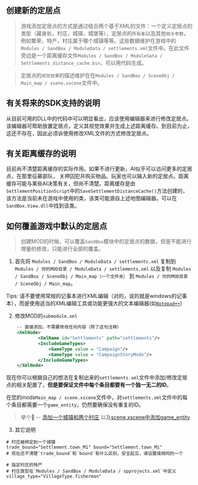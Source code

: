 ## 创建新的定居点

> 游戏添加定居点的方式是通过结合两个基于XML的文件：一个定义定居点的类型（藏身处，村庄，城镇，城堡等），定居点的`所有者`以及其他`相关参数`，例如繁荣，特产，村庄属于哪个城镇等等。这些数据维护在游戏中的`Modules / SandBox / ModuleData / settlements.xml`文件中。在此文件旁边是一个距离缓存文件`Modules / SandBox / ModuleSata / Settlements_distance_cache.bin`，可以用代码生成。

> 定居点的`视觉效果`的描述维护在在`Modules / SandBox / SceneObj / Main_map / scene.xscene`文件中。

## 有关将来的SDK支持的说明

从目前可用的DLL中的代码中可以明显看出，应该使用编辑器来进行修改定居点。该编辑器可帮助放置定居点，定义其视觉效果并生成上述距离缓存。到目前为止，这还不存在，因此必须诉使用修改XML文件的方式修改定居点。

## 有关距离缓存的说明

目前尚不清楚距离缓存的实际作用。如果不进行更新，AI似乎可以访问更多的定居点，在那里征募部队， 关押囚犯并购买物品。玩家也可以输入新的定居点。距离缓存可能与某些AI决策有关，但尚不清楚。距离缓存是由`SettlementPositionScript`中的`SaveSettlementDistanceCache()`方法创建的，该方法是当前未在游戏中使用的类，该类可能源自上述地图编辑器。可以在`SandBox.View.dll`中找到该类。

## 如何覆盖游戏中默认的定居点

> 创建MOD的时候，可以覆盖`SandBox`模块中的定居点的数据，但是不能进行增量的修改，只能进行全部的覆盖。

1. 首先将 ```Modules / SandBox / ModuleData / settlements.xml``` 复制到 `Modules / 你的MOD目录 / ModuleData / settlements.xml` 以及复制 `Modules / SandBox / SceneObj / Main_map（一个文件夹）` 到 `Modules / 你的MOD目录 / SceneObj / Main_map`。

Tips: 请不要使用常规的记事本进行XML编辑（对的，说的就是windows的记事本），而是使用适当的XML编辑工具或功能更强大的文本编辑器(如[`Notepad++`](https://notepad-plus.en.softonic.com/))

2. 修改MOD的`submodule.xml`
```xml
    -- 直接添加，不需要修改任何内容（除了这句注释）
	<XmlNode>
			<XmlName id="Settlements" path="settlements"/>
			<IncludeGameTypes>
				<GameType value = "Campaign"/>
				<GameType value = "CampaignStoryMode"/>
			</IncludeGameTypes>
	</XmlNode> 	
```
现在你可以根据自己的想法在复制出来的`settlements.xml`文件中添加/修改定居点的相关配置了，**但是要保证文件中每个条目都要有一个独一无二的ID**。

在您的mods`Main_map / scene.xscene`文件中，对`settlements.xml`文件中的每个条目都需要一个`game_entity`，仍然要确保没有重复的ID。

>举个🌰 -- [添加一个城镇和两个村庄](https://pastebin.com/BuSbQ6x2) 以及[scene.xscene中添加game_entity](https://pastebin.com/dXcKT7wf)

3. 其它说明

```shell
# 村庄被绑定到一个城镇
trade_bound="Settlement.town_M1" bound="Settlement.town_M1"
# 现在还不清楚`trade_bound`和`bound`有什么区别，安全起见，请设置成相同的一个

# 指定村庄的特产
# 村庄类型在`Modules / SandBox / ModuleData / spprojects.xml`中定义
village_type="VillageType.fisherman"
```
